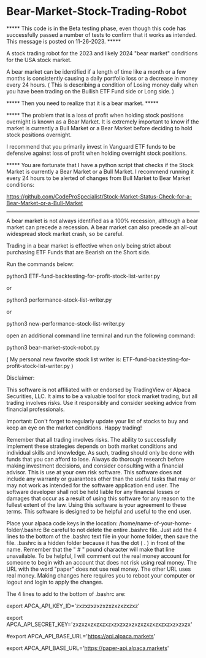 # Bear-Market-Stock-Trading-Robot

***** This code is in the Beta testing phase, even though this code has successfully passed a number of tests to confirm that it works as intended. 
This message is posted on 11-26-2023. ***** 

A stock trading robot for the 2023 and likely 2024 "bear market" conditions for the USA stock market. 

A bear market can be identified if a length of time like a month or a few months is consistently 
causing a daily portfolio loss or a decrease in money every 24 hours. 
( This is describing a condition of Losing money daily when you have been trading on the Bullish ETF Fund side or Long side. )

***** Then you need to realize that it is a bear market. ***** 

***** The problem that is a loss of profit when holding stock positions overnight is known as a Bear Market. It is extremely important to know if the market is currently a Bull Market or a Bear Market before deciding to hold stock positions overnight.

I recommend that you primarily invest in Vanguard ETF funds to be defensive against loss of profit when holding overnight stock positions. 

***** You are fortunate that I have a python script that checks if the Stock Market is currently a Bear Market or a Bull Market. I recommend running it every 24 hours to be alerted of changes from Bull Market to Bear Market conditions: 

https://github.com/CodeProSpecialist/Stock-Market-Status-Check-for-a-Bear-Market-or-a-Bull-Market

*****

A bear market is not always identified as a 100% recession, although a bear market can precede a recession. 
A bear market can also precede an all-out widespread stock market crash, so be careful. 

Trading in a bear market is effective when only 
being strict about purchasing ETF Funds that are Bearish on the Short side. 

Run the commands below:

python3 ETF-fund-backtesting-for-profit-stock-list-writer.py

or

python3 performance-stock-list-writer.py

or

python3 new-performance-stock-list-writer.py

open an additional command line terminal and run the following command:

python3 bear-market-stock-robot.py 

( My personal new favorite stock list writer is: ETF-fund-backtesting-for-profit-stock-list-writer.py )


Disclaimer:

This software is not affiliated with or endorsed by TradingView or Alpaca Securities, LLC. It aims to be a valuable tool for stock market trading, but all trading involves risks. Use it responsibly and consider seeking advice from financial professionals.

Important: Don't forget to regularly update your list of stocks to buy and keep an eye on the market conditions. Happy trading!

Remember that all trading involves risks. The ability to successfully implement these strategies depends on both market conditions and individual skills and knowledge. As such, trading should only be done with funds that you can afford to lose. Always do thorough research before making investment decisions, and consider consulting with a financial advisor. This is use at your own risk software. This software does not include any warranty or guarantees other than the useful tasks that may or may not work as intended for the software application end user. The software developer shall not be held liable for any financial losses or damages that occur as a result of using this software for any reason to the fullest extent of the law. Using this software is your agreement to these terms. This software is designed to be helpful and useful to the end user.

Place your alpaca code keys in the location: /home/name-of-your-home-folder/.bashrc Be careful to not delete the entire .bashrc file. Just add the 4 lines to the bottom of the .bashrc text file in your home folder, then save the file. .bashrc is a hidden folder because it has the dot ( . ) in front of the name. Remember that the " # " pound character will make that line unavailable. To be helpful, I will comment out the real money account for someone to begin with an account that does not risk using real money. The URL with the word "paper" does not use real money. The other URL uses real money. Making changes here requires you to reboot your computer or logout and login to apply the changes.

The 4 lines to add to the bottom of .bashrc are:

export APCA_API_KEY_ID='zxzxzxzxzxzxzxzxzxzxz'

export APCA_API_SECRET_KEY='zxzxzxzxzxzxzxzxzxzxzxzxzxzxzxzxzxzxzxzx'

#export APCA_API_BASE_URL='https://api.alpaca.markets'

export APCA_API_BASE_URL='https://paper-api.alpaca.markets'

